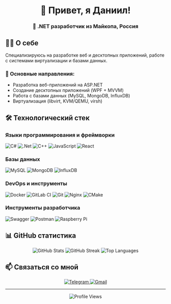 <div align="center">
  <h1>💫 Привет, я Даниил!</h1>
  <h3>🚀 .NET разработчик из Майкопа, Россия</h3>
</div>

## 👨‍💻 О себе

Специализируюсь на разработке веб и десктопных приложений, работе с системами виртуализации и базами данных.

### 🔭 Основные направления:
- Разработка веб-приложений на ASP.NET
- Создание десктопных приложений (WPF + MVVM)
- Работа с базами данных (MySQL, MongoDB, InfluxDB)
- Виртуализация (libvirt, KVM/QEMU, virsh)

## 🛠 Технологический стек

### Языки программирования и фреймворки
![C#](https://img.shields.io/badge/c%23-%23239120.svg?style=for-the-badge&logo=csharp&logoColor=white) 
![.Net](https://img.shields.io/badge/.NET-5C2D91?style=for-the-badge&logo=.net&logoColor=white) 
![C++](https://img.shields.io/badge/c++-%2300599C.svg?style=for-the-badge&logo=c%2B%2B&logoColor=white) 
![JavaScript](https://img.shields.io/badge/javascript-%23323330.svg?style=for-the-badge&logo=javascript&logoColor=%23F7DF1E) 
![React](https://img.shields.io/badge/react-%2320232a.svg?style=for-the-badge&logo=react&logoColor=%2361DAFB)

### Базы данных
![MySQL](https://img.shields.io/badge/mysql-4479A1.svg?style=for-the-badge&logo=mysql&logoColor=white) 
![MongoDB](https://img.shields.io/badge/MongoDB-%234ea94b.svg?style=for-the-badge&logo=mongodb&logoColor=white) 
![InfluxDB](https://img.shields.io/badge/InfluxDB-22ADF6?style=for-the-badge&logo=InfluxDB&logoColor=white)

### DevOps и инструменты
![Docker](https://img.shields.io/badge/docker-%230db7ed.svg?style=for-the-badge&logo=docker&logoColor=white)
![GitLab CI](https://img.shields.io/badge/gitlab%20CI-%23181717.svg?style=for-the-badge&logo=gitlab&logoColor=white)
![Git](https://img.shields.io/badge/git-%23F05033.svg?style=for-the-badge&logo=git&logoColor=white)
![Nginx](https://img.shields.io/badge/nginx-%23009639.svg?style=for-the-badge&logo=nginx&logoColor=white)
![CMake](https://img.shields.io/badge/CMake-%23008FBA.svg?style=for-the-badge&logo=cmake&logoColor=white)

### Инструменты разработчика
![Swagger](https://img.shields.io/badge/-Swagger-%23Clojure?style=for-the-badge&logo=swagger&logoColor=white)
![Postman](https://img.shields.io/badge/Postman-FF6C37?style=for-the-badge&logo=postman&logoColor=white)
![Raspberry Pi](https://img.shields.io/badge/-Raspberry_Pi-C51A4A?style=for-the-badge&logo=Raspberry-Pi)

## 📊 GitHub статистика

<div align="center">
  <img src="https://github-readme-stats.vercel.app/api?username=ktoyou&theme=dark&hide_border=false&include_all_commits=false&count_private=false" alt="GitHub Stats" />
  <img src="https://github-readme-streak-stats.herokuapp.com/?user=ktoyou&theme=dark&hide_border=false" alt="GitHub Streak" />
  <img src="https://github-readme-stats.vercel.app/api/top-langs/?username=ktoyou&theme=dark&hide_border=false&include_all_commits=false&count_private=false&layout=compact" alt="Top Languages" />
</div>

## 📫 Связаться со мной

<p align="center">
  <a href="https://t.me/atfaive" target="_blank">
    <img src="https://img.shields.io/badge/Telegram-2CA5E0?style=for-the-badge&logo=telegram&logoColor=white" alt="Telegram"/>
  </a>
  <a href="mailto:danilkakuliew@gmail.com">
    <img src="https://img.shields.io/badge/Gmail-D14836?style=for-the-badge&logo=gmail&logoColor=white" alt="Gmail"/>
  </a>
</p>

---
<div align="center">
  <img src="https://visitcount.itsvg.in/api?id=ktoyou&icon=0&color=0" alt="Profile Views" />
</div>
